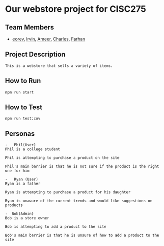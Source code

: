 # Our webstore project for CISC275

## Team Members

-   [eorev](https://github.com/eorev), [Irvin](https://github.com/IrvinFavors), [Ameer](https://github.com/mirnas1), [Charles](https://github.com/cwgiii), 
[Farhan](https://github.com/FarhanOhe03)
## Project Description

    This is a webstore that sells a variety of items.

## How to Run

    npm run start

## How to Test

    npm run test:cov

## Personas

    -   Phil(User)
    Phil is a college student

    Phil is attempting to purchase a product on the site

    Phil's main barrier is that he is not sure if the product is the right one for him

    -   Ryan (User)
    Ryan is a father

    Ryan is attempting to purchase a product for his daughter

    Ryan is unaware of the current trends and would like suggestions on products

    -  Bob(Admin)
    Bob is a store owner

    Bob is attempting to add a product to the site

    Bob's main barrier is that he is unsure of how to add a product to the site
